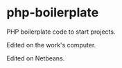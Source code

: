 # php-boilerplate
PHP boilerplate code to start projects.

Edited on the work's computer.

Edited on Netbeans.

##
